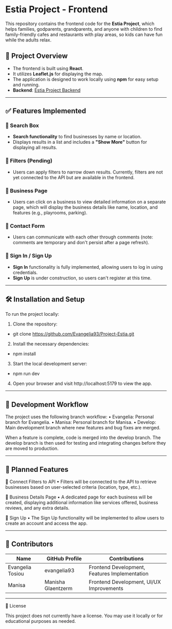 # Estia Project - Frontend

This repository contains the frontend code for the **Estia Project**, which helps families, godparents, grandparents, and anyone with children to find family-friendly cafes and restaurants with play areas, so kids can have fun while the adults relax.

## 📌 Project Overview
- The frontend is built using **React**.
- It utilizes **Leaflet.js** for displaying the map.
- The application is designed to work locally using **npm** for easy setup and running.
- **Backend**: [Estia Project Backend](https://github.com/vasiliki0217/Project-Estia-Backend)

---

## ✅ Features Implemented

### 🔹 Search Box
- **Search functionality** to find businesses by name or location.
- Displays results in a list and includes a **"Show More"** button for displaying all results.

### 🔹 Filters (Pending)
- Users can apply filters to narrow down results. Currently, filters are not yet connected to the API but are available in the frontend.

### 🔹 Business Page
- Users can click on a business to view detailed information on a separate page, which will display the business details like name, location, and features (e.g., playrooms, parking).

### 🔹 Contact Form
- Users can communicate with each other through comments (note: comments are temporary and don't persist after a page refresh).

### 🔹 Sign In / Sign Up
- **Sign In** functionality is fully implemented, allowing users to log in using credentials.
- **Sign Up** is under construction, so users can't register at this time.

---

## 🛠 Installation and Setup

To run the project locally:

1. Clone the repository:

 - git clone https://github.com/Evangelia93/Project-Estia.git

2.	Install the necessary dependencies:

 - npm install

3.	Start the local development server:

 - npm run dev

4.	Open your browser and visit http://localhost:5179 to view the app.

---

## 🔧 Development Workflow

The project uses the following branch workflow:
	•	Evangelia: Personal branch for Evangelia.
	•	Manisa: Personal branch for Manisa.
	•	Develop: Main development branch where new features and bug fixes are merged.

When a feature is complete, code is merged into the develop branch. The develop branch is then used for testing and integrating changes before they are moved to production.

---

## 🚀 Planned Features

🔹 Connect Filters to API
	•	Filters will be connected to the API to retrieve businesses based on user-selected criteria (location, type, etc.).

🔹 Business Details Page
	•	A dedicated page for each business will be created, displaying additional information like services offered, business reviews, and any extra details.

🔹 Sign Up
	•	The Sign Up functionality will be implemented to allow users to create an account and access the app.

---

## 🤖 Contributors

| Name | GitHub Profile | Contributions |
|--------|---------|-------------|
| Evangelia Tosiou | evangelia93 | Frontend Development, Features Implementation |
| Manisa | Manisha Glaentzerm | Frontend Development, UI/UX Improvements |

---

📝 License

This project does not currently have a license. You may use it locally or for educational purposes as needed.

